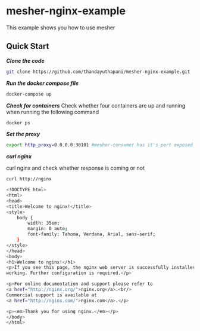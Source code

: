 # mesher-nginx-example
This example shows you how to use mesher

## Quick Start
***Clone the code***
```sh
git clone https://github.com/thandayuthapani/mesher-nginx-example.git
```
***Run the docker compose file***
```sh
docker-compose up
```
***Check for containers***
Check whether four containers are up and running when running the following command
```sh
docker ps
```
***Set the proxy***
```sh
export http_proxy=0.0.0.0:30101 #mesher-consumer has it's port exposed to machine's port of 30101
```
***curl nginx***

curl nginx and check whether response is coming or not
```sh
curl http://nginx

<!DOCTYPE html>
<html>
<head>
<title>Welcome to nginx!</title>
<style>
    body {
        width: 35em;
        margin: 0 auto;
        font-family: Tahoma, Verdana, Arial, sans-serif;
    }
</style>
</head>
<body>
<h1>Welcome to nginx!</h1>
<p>If you see this page, the nginx web server is successfully installed and
working. Further configuration is required.</p>

<p>For online documentation and support please refer to
<a href="http://nginx.org/">nginx.org</a>.<br/>
Commercial support is available at
<a href="http://nginx.com/">nginx.com</a>.</p>

<p><em>Thank you for using nginx.</em></p>
</body>
</html>

```
